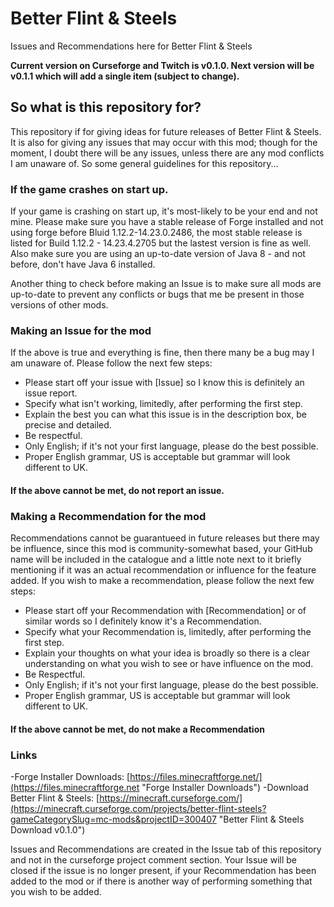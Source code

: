 # Better Flint &amp; Steels
Issues and Recommendations here for Better Flint &amp; Steels

**Current version on Curseforge and Twitch is v0.1.0.
Next version will be v0.1.1 which will add a single item (subject to change).**

## So what is this repository for?

This repository if for giving ideas for future releases of Better Flint &amp; Steels. It is also for giving
any issues that may occur with this mod; though for the moment, I doubt there will be any issues, unless there
are any mod conflicts I am unaware of. So some general guidelines for this repository...

### If the game crashes on start up.

If your game is crashing on start up, it's most-likely to be your end and not mine. Please make sure you have
a stable release of Forge installed and not using forge before Bluid 1.12.2-14.23.0.2486, the most stable release
is listed for Build 1.12.2 - 14.23.4.2705 but the lastest version is fine as well. Also make sure you are using an 
up-to-date version of Java 8 - and not before, don't have Java 6 installed.

Another thing to check before making an Issue is to make sure all mods are up-to-date to prevent any conflicts or
bugs that me be present in those versions of other mods.

### Making an Issue for the mod

If the above is true and everything is fine, then there many be a bug may I am unaware of. 
Please follow the next few steps:
- Please start off your issue with [Issue] so I know this is definitely an issue report.
- Specify what isn't working, limitedly, after performing the first step.
- Explain the best you can what this issue is in the description box, be precise and detailed.
- Be respectful.
- Only English; if it's not your first language, please do the best possible.
- Proper English grammar, US is acceptable but grammar will look different to UK.
#### If the above cannot be met, do not report an issue.

### Making a Recommendation for the mod

Recommendations cannot be guarantueed in future releases but there may be influence, since this mod is community-somewhat
based, your GitHub name will be included in the catalogue and a little note next to it briefly mentioning if it was
an actual recommendation or influence for the feature added. If you wish to make a recommendation, please follow the next
few steps:
- Please start off your Recommendation with [Recommendation] or of similar words so I definitely know it's a Recommendation.
- Specify what your Recommendation is, limitedly, after performing the first step.
- Explain your thoughts on what your idea is broadly so there is a clear understanding on what you wish to see or have
influence on the mod.
- Be Respectful.
- Only English; if it's not your first language, please do the best possible.
- Proper English grammar, US is acceptable but grammar will look different to UK.
#### If the above cannot be met, do not make a Recommendation

### Links
-Forge Installer Downloads: [https://files.minecraftforge.net/](https://files.minecraftforge.net "Forge Installer Downloads")
-Download Better Flint &amp; Steels: [https://minecraft.curseforge.com/](https://minecraft.curseforge.com/projects/better-flint-steels?gameCategorySlug=mc-mods&projectID=300407 "Better Flint & Steels Download v0.1.0")


Issues and Recommendations are created in the Issue tab of this repository and not in the curseforge project comment section.
Your Issue will be closed if the issue is no longer present, if your Recommendation has been added to the mod or if there is
another way of performing something that you wish to be added.
